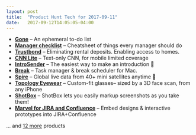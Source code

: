 ```yaml
---
layout: post
title:  "Product Hunt Tech for 2017-09-11"
date:   2017-09-12T14:05:05-04:00
---
```


* **[Gone](https://www.producthunt.com/posts/gone-2?utm_campaign=producthunt-api&utm_medium=api&utm_source=Application%3A+Daily+Digest+RSS+%28ID%3A+3202%29)** – An ephemeral to-do list
* **[Manager checklist](https://www.producthunt.com/posts/manager-checklist?utm_campaign=producthunt-api&utm_medium=api&utm_source=Application%3A+Daily+Digest+RSS+%28ID%3A+3202%29)** – Cheatsheet of things every manager should do
* **[Trustbond](https://www.producthunt.com/posts/trustbond?utm_campaign=producthunt-api&utm_medium=api&utm_source=Application%3A+Daily+Digest+RSS+%28ID%3A+3202%29)** – Eliminating rental deposits. Enabling access to homes.
* **[CNN Lite](https://www.producthunt.com/posts/cnn-lite-2?utm_campaign=producthunt-api&utm_medium=api&utm_source=Application%3A+Daily+Digest+RSS+%28ID%3A+3202%29)** – Text-only CNN, for mobile limited coverage
* **[IntroSender](https://www.producthunt.com/posts/introsender?utm_campaign=producthunt-api&utm_medium=api&utm_source=Application%3A+Daily+Digest+RSS+%28ID%3A+3202%29)** – The easiest way to make an introduction 💌
* **[Break](https://www.producthunt.com/posts/break-4cc49537-2d13-43b5-8155-e1a3799f0aa9?utm_campaign=producthunt-api&utm_medium=api&utm_source=Application%3A+Daily+Digest+RSS+%28ID%3A+3202%29)** – Task manager & break scheduler for Mac.
* **[Spire](https://www.producthunt.com/posts/spire-3?utm_campaign=producthunt-api&utm_medium=api&utm_source=Application%3A+Daily+Digest+RSS+%28ID%3A+3202%29)** – Global live data from 40+ mini satellites anytime 📡
* **[Topology Eyewear](https://www.producthunt.com/posts/topology-eyewear-2?utm_campaign=producthunt-api&utm_medium=api&utm_source=Application%3A+Daily+Digest+RSS+%28ID%3A+3202%29)** – Custom-fit glasses– sized by a 3D face scan, from any iPhone
* **[ShotBox](https://www.producthunt.com/posts/shotbox?utm_campaign=producthunt-api&utm_medium=api&utm_source=Application%3A+Daily+Digest+RSS+%28ID%3A+3202%29)** – ShotBox lets you easily markup screenshots as you take them!
* **[Marvel for JIRA and Confluence](https://www.producthunt.com/posts/marvel-for-jira-and-confluence?utm_campaign=producthunt-api&utm_medium=api&utm_source=Application%3A+Daily+Digest+RSS+%28ID%3A+3202%29)** – Embed designs & interactive prototypes into JIRA+Confluence

… and [12 more](https://www.producthunt.com/tech) products